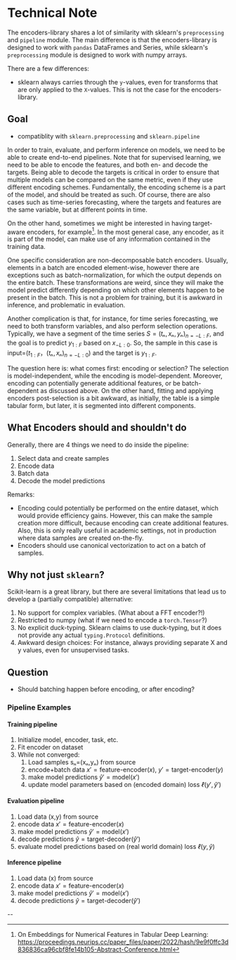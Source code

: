 # Technical Note

The encoders-library shares a lot of similarity with sklearn's `preprocessing` and `pipeline` module. The main difference is that the encoders-library is designed to work with `pandas` DataFrames and Series, while sklearn's `preprocessing` module is designed to work with numpy arrays.

There are a few differences:

- sklearn always carries through the `y`-values, even for transforms that are only applied to the `X`-values. This is not the case for the encoders-library.

## Goal

- compatiblity with `sklearn.preprocessing` and `sklearn.pipeline`

In order to train, evaluate, and perform inference on models, we need to be able to create end-to-end pipelines. Note that for supervised learning, we need to be able to encode the features, and both en- and decode the targets. Being able to decode the targets is critical in order to ensure that multiple models can be compared on the same metric, even if they use different encoding schemes. Fundamentally, the encoding scheme is a part of the model, and should be treated as such. Of course, there are also cases such as time-series forecasting, where the targets and features are the same variable, but at different points in time.

On the other hand, sometimes we might be interested in having target-aware encoders, for example[^1]. In the most general case, any encoder, as it is part of the model, can make use of any information contained in the training data.

One specific consideration are non-decomposable batch encoders. Usually, elements in a batch are encoded element-wise, however there are exceptions such as batch-normalization, for which the output depends on the entire batch. These transformations are weird, since they will make the model predict differently depending on which other elements happen to be present in the batch. This is not a problem for training, but it is awkward in inference, and problematic in evaluation.

Another complication is that, for instance, for time series forecasting, we need to both transform variables, and also perform selection operations. Typically, we have a segment of the time series $S=(tₙ, xₙ, yₙ)_{n=-L:F}$,  and the goal is to predict $y_{1:F}$ based on $x_{-L:0}$. So, the sample in this case is input=$(t_{1:F}，(tₙ, xₙ)_{n=-L:0})$ and the target is $y_{1:F}$.

The question here is: what comes first: encoding or selection? The selection is model-independent, while the encoding is model-dependent. Moreover, encoding can potentially generate additional features, or be batch-dependent as discussed above. On the other hand, fitting and applying encoders post-selection is a bit awkward, as initially, the table is a simple tabular form, but later, it is segmented into different components.

## What Encoders should and shouldn't do

Generally, there are 4 things we need to do inside the pipeline:

1. Select data and create samples
2. Encode data
3. Batch data
4. Decode the model predictions

Remarks:

- Encoding could potentially be performed on the entire dataset, which would provide efficiency gains.
  However, this can make the sample creation more difficult, because encoding can create additional features.
  Also, this is only really useful in academic settings, not in production where data samples are created on-the-fly.
- Encoders should use canonical vectorization to act on a batch of samples.

## Why not just `sklearn`?

Scikit-learn is a great library, but there are several limitations that lead us to develop a (partially compatible) alternative:

1. No support for complex variables. (What about a FFT encoder?!)
2. Restricted to numpy (what if we need to encode a `torch.Tensor`?)
3. No explicit duck-typing. Sklearn claims to use duck-typing, but it does not provide any actual `typing.Protocol` definitions.
4. Awkward design choices: For instance, always providing separate X and y values, even for unsupervised tasks.

## Question

- Should batching happen before encoding, or after encoding?

### Pipeline Examples

#### Training pipeline

1. Initialize model, encoder, task, etc.
2. Fit encoder on dataset
3. While not converged:
   1. Load samples sₙ=(xₙ,yₙ) from source
   2. encode+batch data $x' = \text{feature-encoder}(x)$, $y' = \text{target-encoder}(y)$
   3. make model predictions $\hat{y}' = \text{model}(x')$
   4. update model parameters based on (encoded domain) loss $ℓ(y', \hat{y}')$

#### Evaluation pipeline

1. Load data (x,y) from source
2. encode data $x' = \text{feature-encoder}(x)$
3. make model predictions $\hat{y}' = \text{model}(x')$
4. decode predictions $\hat{y} = \text{target-decoder}(\hat{y}')$
5. evaluate model predictions based on (real world domain) loss $ℓ(y, \hat{y})$

#### Inference pipeline

1. Load data (x) from source
2. encode data $x' = \text{feature-encoder}(x)$
3. make model predictions $\hat{y}' = \text{model}(x')$
4. decode predictions $\hat{y} = \text{target-decoder}(\hat{y}')$

--

[^1]: On Embeddings for Numerical Features in Tabular Deep Learning: <https://proceedings.neurips.cc/paper_files/paper/2022/hash/9e9f0ffc3d836836ca96cbf8fe14b105-Abstract-Conference.html>
